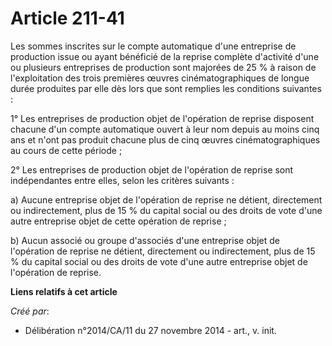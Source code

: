# Article 211-41

Les sommes inscrites sur le compte automatique d'une entreprise de production issue ou ayant bénéficié de la reprise complète
d'activité d'une ou plusieurs entreprises de production sont majorées de 25 % à raison de l'exploitation des trois premières
œuvres cinématographiques de longue durée produites par elle dès lors que sont remplies les conditions suivantes : 

1° Les entreprises de production objet de l'opération de reprise disposent chacune d'un compte automatique ouvert à leur nom
depuis au moins cinq ans et n'ont pas produit chacune plus de cinq œuvres cinématographiques au cours de cette période ; 

2° Les entreprises de production objet de l'opération de reprise sont indépendantes entre elles, selon les critères
suivants : 

a) Aucune entreprise objet de l'opération de reprise ne détient, directement ou indirectement, plus de 15 % du capital social
ou des droits de vote d'une autre entreprise objet de cette opération de reprise ; 

b) Aucun associé ou groupe d'associés d'une entreprise objet de l'opération de reprise ne détient, directement ou
indirectement, plus de 15 % du capital social ou des droits de vote d'une autre entreprise objet de l'opération de reprise.

**Liens relatifs à cet article**

_Créé par_:

  - Délibération n°2014/CA/11 du 27 novembre 2014 - art., v. init.
